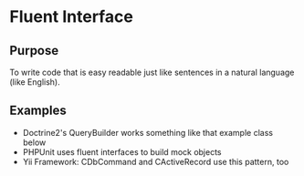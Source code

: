 # Fluent Interface

## Purpose

To write code that is easy readable just like sentences in a natural language (like English).

## Examples

* Doctrine2's QueryBuilder works something like that example class below
* PHPUnit uses fluent interfaces to build mock objects
* Yii Framework: CDbCommand and CActiveRecord use this pattern, too
